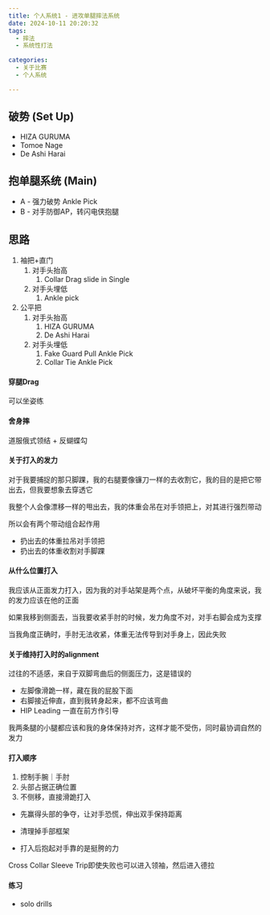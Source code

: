 ```yaml
---
title: 个人系统1 - 进攻单腿摔法系统
date: 2024-10-11 20:20:32
tags:
  - 摔法	
  - 系统性打法

categories:
  - 关于比赛
  - 个人系统

---
```


## 破势 (Set Up)

- HIZA GURUMA
- Tomoe Nage
- De Ashi Harai



## 抱单腿系统 (Main)

- A - 强力破势 Ankle Pick
- B - 对手防御AP，转闪电侠抱腿



## 思路

1. 袖把+直门
   1. 对手头抬高
      1. Collar Drag slide in Single
   2. 对手头埋低
      1. Ankle pick 
2. 公平把
   1. 对手头抬高
      1. HIZA GURUMA
      2. De Ashi Harai
   2. 对手头埋低
      1. Fake Guard Pull Ankle Pick
      2. Collar Tie Ankle Pick



#### 穿腿Drag

可以坐姿练



#### 舍身摔

道服俄式领结 + 反蝴蝶勾



#### 关于打入的发力

对于我要捕捉的那只脚踝，我的右腿要像镰刀一样的去收割它，我的目的是把它带出去，但我要想象去穿透它

我整个人会像漂移一样的甩出去，我的体重会吊在对手领把上，对其进行强烈带动

所以会有两个带动组合起作用

- 扔出去的体重拉吊对手领把
- 扔出去的体重收割对手脚踝



#### 从什么位置打入

我应该从正面发力打入，因为我的对手站架是两个点，从破坏平衡的角度来说，我的发力应该在他的正面

如果我移到侧面去，当我要收紧手肘的时候，发力角度不对，对手右脚会成为支撑

当我角度正确时，手肘无法收紧，体重无法传导到对手身上，因此失败







#### 关于维持打入时的alignment

过往的不适感，来自于双脚弯曲后的侧面压力，这是错误的

- 左脚像滑跪一样，藏在我的屁股下面
- 右脚接近伸直，直到我转身起来，都不应该弯曲
- HIP Leading 一直在前方作引导

我两条腿的小腿都应该和我的身体保持对齐，这样才能不受伤，同时最协调自然的发力



#### 打入顺序

1. 控制手腕｜手肘
2. 头部占据正确位置
3. 不侧移，直接滑跪打入







- 先赢得头部的争夺，让对手恐慌，伸出双手保持距离

- 清理掉手部框架

- 打入后抱起对手靠的是挺胯的力

  





Cross Collar Sleeve Trip即使失败也可以进入领袖，然后进入德拉



#### 练习

- solo drills

